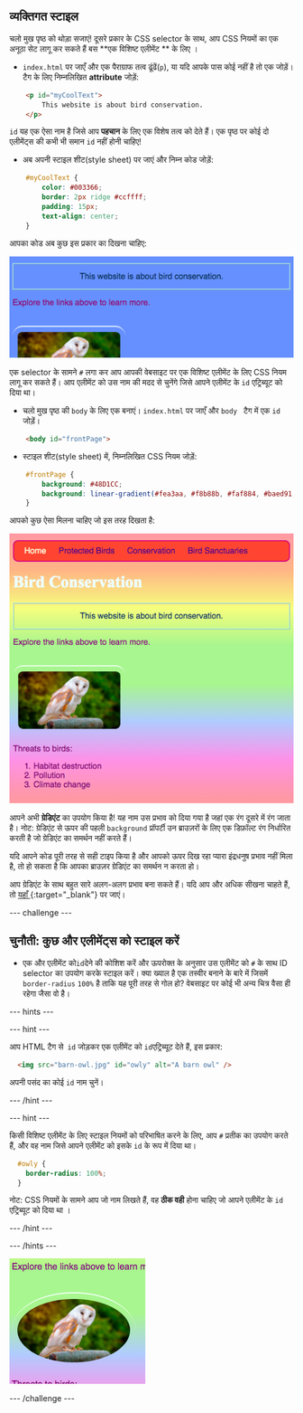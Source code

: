 ## व्यक्तिगत स्टाइल

 चलो मुख पृष्ठ को थोड़ा सजाएं! दूसरे प्रकार के CSS selector के साथ, आप CSS नियमों का एक अनूठा सेट लागू कर सकते हैं बस **एक विशिष्ट एलीमेंट ** के लिए ।

+ `index.html` पर जाएँ और एक पैराग्राफ तत्व ढूंढें(`p`), या यदि आपके पास कोई नहीं है तो एक जोड़ें। टैग के लिए निम्नलिखित **attribute** जोड़ें:

```html
    <p id="myCoolText">
        This website is about bird conservation.
    </p> 
```

`id` यह एक ऐसा नाम है जिसे आप **पहचान** के लिए एक विशेष तत्व को देते हैं। एक पृष्ठ पर कोई दो एलीमेंट्स की कभी भी समान `id` नहीं होनी चाहिए!

+ अब अपनी स्टाइल शीट(style sheet) पर जाएं और निम्न कोड जोड़ें:

```css
    #myCoolText {
        color: #003366;
        border: 2px ridge #ccffff;
        padding: 15px;
        text-align: center;
    }
```

आपका कोड अब कुछ इस प्रकार का दिखना चाहिए:

![एक अलग रंग और उसके चारों ओर एक सीमा के साथ पाठ](images/paragraphIdStyle.png)

एक selector के सामने `#` लगा कर आप आपकी वेबसाइट पर एक विशिष्ट एलीमेंट के लिए CSS नियम लागू कर सकते हैं। आप एलीमेंट को उस नाम की मदद से चुनेंगे जिसे आपने एलीमेंट के `id` एट्रिब्यूट को दिया था।

+ चलो मुख पृष्ठ की `body` के लिए एक बनाएं। `index.html` पर जाएँ और `body ` टैग में एक `id` जोड़ें।

```html
    <body id="frontPage">
```

+ स्टाइल शीट(style sheet) में, निम्नलिखित CSS नियम जोड़ें:

```css
    #frontPage {
        background: #48D1CC;
        background: linear-gradient(#fea3aa, #f8b88b, #faf884, #baed91, #baed91, #b2cefe, #f2a2e8, #fea3aa);
    }
```

आपको कुछ ऐसा मिलना चाहिए जो इस तरह दिखता है:

![इंद्रधनुष ग्रैडिएंट पृष्ठभूमि](images/frontPageIdStyles.png)

आपने अभी **ग्रेडिएंट** का उपयोग किया है! यह नाम उस प्रभाव को दिया गया है जहां एक रंग दूसरे में रंग जाता है। नोट: ग्रेडिएंट से ऊपर की पहली `background` प्रॉपर्टी उन ब्राउज़रों के लिए एक डिफ़ॉल्ट रंग निर्धारित करती है जो ग्रेडिएंट का समर्थन नहीं करते हैं।

यदि आपने कोड पूरी तरह से सही टाइप किया है और आपको ऊपर दिख रहा प्यारा इंद्रधनुष प्रभाव नहीं मिला है, तो हो सकता है कि आपका ब्राउज़र ग्रेडिएंट का समर्थन न करता हो।

आप ग्रेडिएंट के साथ बहुत सारे अलग-अलग प्रभाव बना सकते हैं। यदि आप और अधिक सीखना चाहते हैं, तो [ यहाँ ](http://dojo.soy/se-html2-gradients){:target="_blank"} पर जाएं।


--- challenge ---

## चुनौती: कुछ और एलीमेंट्स को स्टाइल करें

+ एक और एलीमेंट को` id `देने की कोशिश करें और ऊपरोक्त के अनुसार उस एलीमेंट को ` # ` के साथ ID selector का उपयोग करके स्टाइल करें। क्या ख्याल है एक तस्वीर बनाने के बारे में जिसमें ` border-radius ` ` 100% ` है ताकि यह पूरी तरह से गोल हो? वेबसाइट पर कोई भी अन्य चित्र वैसा ही रहेगा जैसा वो है।

--- hints ---

--- hint ---

आप HTML टैग से` id` जोड़कर एक एलीमेंट को ` id `एट्रिब्यूट देते हैं, इस प्रकार:

```html
  <img src="barn-owl.jpg" id="owly" alt="A barn owl" />         
```

अपनी पसंद का कोई ` id ` नाम चुनें।

--- /hint ---

--- hint ---

किसी विशिष्ट एलीमेंट के लिए स्टाइल नियमों को परिभाषित करने के लिए, आप `#` प्रतीक का उपयोग करते हैं, और वह नाम जिसे आपने एलीमेंट को इसके `id` के रूप में दिया था।

```css
  #owly {
    border-radius: 100%;
  }
```

नोट: CSS नियमों के सामने आप जो नाम लिखते हैं, वह **ठीक वही** होना चाहिए जो आपने एलीमेंट के `id` एट्रिब्यूट को दिया था ।

--- /hint ---

--- /hints ---

![सफेद सीमा के साथ टीटो की एक गोल तस्वीर](images/pictureIdStyle.png)

--- /challenge ---

